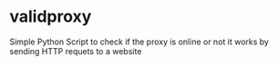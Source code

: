 # validproxy
Simple Python Script to check if the proxy is online or not it works by sending HTTP requets to a website

